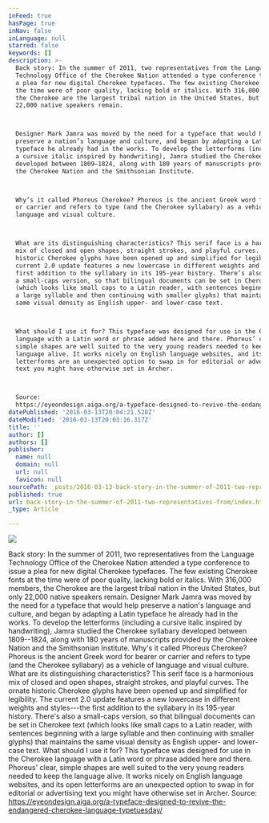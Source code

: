 ```yaml
---
inFeed: true
hasPage: true
inNav: false
inLanguage: null
starred: false
keywords: []
description: >-
  Back story: In the summer of 2011, two representatives from the Language
  Technology Office of the Cherokee Nation attended a type conference to issue
  a plea for new digital Cherokee typefaces. The few existing Cherokee fonts at
  the time were of poor quality, lacking bold or italics. With 316,000 members,
  the Cherokee are the largest tribal nation in the United States, but only
  22,000 native speakers remain.



  Designer Mark Jamra was moved by the need for a typeface that would help
  preserve a nation’s language and culture, and began by adapting a Latin
  typeface he already had in the works. To develop the letterforms (including
  a cursive italic inspired by handwriting), Jamra studied the Cherokee syllabary
  developed between 1809–1824, along with 180 years of manuscripts provided by
  the Cherokee Nation and the Smithsonian Institute.



  Why’s it called Phoreus Cherokee? Phoreus is the ancient Greek word for bearer
  or carrier and refers to type (and the Cherokee syllabary) as a vehicle of
  language and visual culture.



  What are its distinguishing characteristics? This serif face is a harmonious
  mix of closed and open shapes, straight strokes, and playful curves. The ornate
  historic Cherokee glyphs have been opened up and simplified for legibility. The
  current 2.0 update features a new lowercase in different weights and styles—the
  first addition to the syllabary in its 195-year history. There’s also
  a small-caps version, so that bilingual documents can be set in Cherokee text
  (which looks like small caps to a Latin reader, with sentences beginning with
  a large syllable and then continuing with smaller glyphs) that maintains the
  same visual density as English upper- and lower-case text.



  What should I use it for? This typeface was designed for use in the Cherokee
  language with a Latin word or phrase added here and there. Phoreus’ clear,
  simple shapes are well suited to the very young readers needed to keep the
  language alive. It works nicely on English language websites, and its open
  letterforms are an unexpected option to swap in for editorial or advertising
  text you might have otherwise set in Archer.



  Source:
  https://eyeondesign.aiga.org/a-typeface-designed-to-revive-the-endangered-cherokee-language-typetuesday/
datePublished: '2016-03-13T20:04:21.528Z'
dateModified: '2016-03-13T20:03:16.317Z'
title: ''
author: []
authors: []
publisher:
  name: null
  domain: null
  url: null
  favicon: null
sourcePath: _posts/2016-03-13-back-story-in-the-summer-of-2011-two-representatives-from.md
published: true
url: back-story-in-the-summer-of-2011-two-representatives-from/index.html
_type: Article

---
```

![](https://the-grid-user-content.s3-us-west-2.amazonaws.com/6e3578cc-1f78-4391-855d-9e4e9c6266a6.png)

Back story: In the summer of 2011, two representatives from the Language Technology Office of the Cherokee Nation attended a type conference to issue a plea for new digital Cherokee typefaces. The few existing Cherokee fonts at the time were of poor quality, lacking bold or italics. With 316,000 members, the Cherokee are the largest tribal nation in the United States, but only 22,000 native speakers remain.
Designer Mark Jamra was moved by the need for a typeface that would help preserve a nation's language and culture, and began by adapting a Latin typeface he already had in the works. To develop the letterforms (including a cursive italic inspired by handwriting), Jamra studied the Cherokee syllabary developed between 1809--1824, along with 180 years of manuscripts provided by the Cherokee Nation and the Smithsonian Institute.
Why's it called Phoreus Cherokee? Phoreus is the ancient Greek word for bearer or carrier and refers to type (and the Cherokee syllabary) as a vehicle of language and visual culture.
What are its distinguishing characteristics? This serif face is a harmonious mix of closed and open shapes, straight strokes, and playful curves. The ornate historic Cherokee glyphs have been opened up and simplified for legibility. The current 2.0 update features a new lowercase in different weights and styles---the first addition to the syllabary in its 195-year history. There's also a small-caps version, so that bilingual documents can be set in Cherokee text (which looks like small caps to a Latin reader, with sentences beginning with a large syllable and then continuing with smaller glyphs) that maintains the same visual density as English upper- and lower-case text.
What should I use it for? This typeface was designed for use in the Cherokee language with a Latin word or phrase added here and there. Phoreus' clear, simple shapes are well suited to the very young readers needed to keep the language alive. It works nicely on English language websites, and its open letterforms are an unexpected option to swap in for editorial or advertising text you might have otherwise set in Archer.
Source: https://eyeondesign.aiga.org/a-typeface-designed-to-revive-the-endangered-cherokee-language-typetuesday/